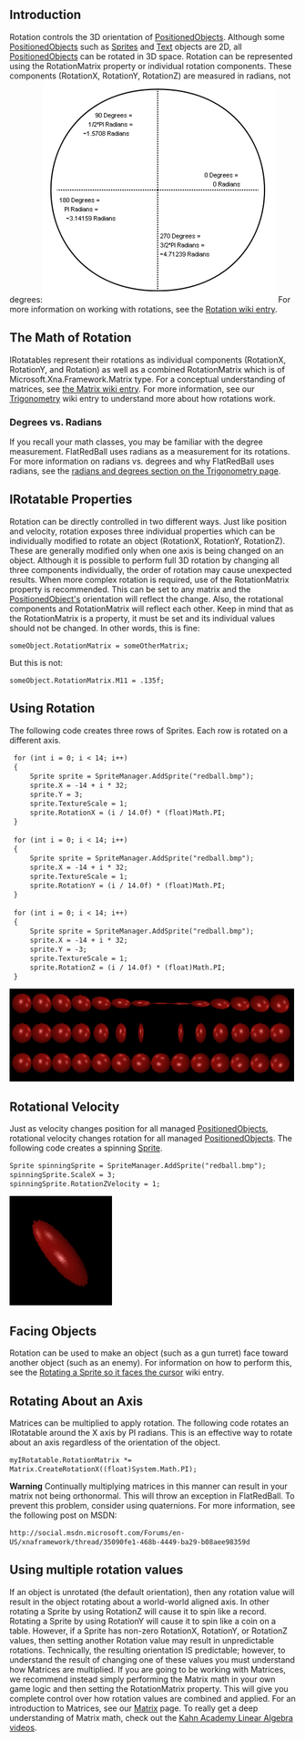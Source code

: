 ## Introduction

Rotation controls the 3D orientation of [PositionedObjects](/documentation/api/flatredball/flatredball-positionedobject.md "FlatRedBall.PositionedObject"). Although some [PositionedObjects](/documentation/api/flatredball/flatredball-positionedobject.md "FlatRedBall.PositionedObject") such as [Sprites](/frb/docs/index.php?title=FlatRedBall.Sprite "FlatRedBall.Sprite") and [Text](/frb/docs/index.php?title=FlatRedBall.Graphics.Text "FlatRedBall.Graphics.Text") objects are 2D, all [PositionedObjects](/documentation/api/flatredball/flatredball-positionedobject.md "FlatRedBall.PositionedObject") can be rotated in 3D space. Rotation can be represented using the RotationMatrix property or individual rotation components. These components (RotationX, RotationY, RotationZ) are measured in radians, not degrees:![RadiansAndDegrees.png](/media/migrated_media-RadiansAndDegrees.png) For more information on working with rotations, see the [Rotation wiki entry](/frb/docs/index.php?title=Math:Rotation "Math:Rotation").

## The Math of Rotation

IRotatables represent their rotations as individual components (RotationX, RotationY, and Rotation) as well as a combined RotationMatrix which is of Microsoft.Xna.Framework.Matrix type. For a conceptual understanding of matrices, see [the Matrix wiki entry](/frb/docs/index.php?title=Matrix "Matrix"). For more information, see our [Trigonometry](/frb/docs/index.php?title=Math:Trigonometry "Math:Trigonometry") wiki entry to understand more about how rotations work.

### Degrees vs. Radians

If you recall your math classes, you may be familiar with the degree measurement. FlatRedBall uses radians as a measurement for its rotations. For more information on radians vs. degrees and why FlatRedBall uses radians, see the [radians and degrees section on the Trigonometry page](/frb/docs/index.php?title=Math:Trigonometry#Radians_and_Degrees "Math:Trigonometry").

## IRotatable Properties

Rotation can be directly controlled in two different ways. Just like position and velocity, rotation exposes three individual properties which can be individually modified to rotate an object (RotationX, RotationY, RotationZ). These are generally modified only when one axis is being changed on an object. Although it is possible to perform full 3D rotation by changing all three components individually, the order of rotation may cause unexpected results. When more complex rotation is required, use of the RotationMatrix property is recommended. This can be set to any matrix and the [PositionedObject's](/documentation/api/flatredball/flatredball-positionedobject.md "FlatRedBall.PositionedObject") orientation will reflect the change. Also, the rotational components and RotationMatrix will reflect each other. Keep in mind that as the RotationMatrix is a property, it must be set and its individual values should not be changed. In other words, this is fine:

    someObject.RotationMatrix = someOtherMatrix;

But this is not:

    someObject.RotationMatrix.M11 = .135f;

## Using Rotation

The following code creates three rows of Sprites. Each row is rotated on a different axis.

     for (int i = 0; i < 14; i++)
     {
         Sprite sprite = SpriteManager.AddSprite("redball.bmp");
         sprite.X = -14 + i * 32;
         sprite.Y = 3;
         sprite.TextureScale = 1;
         sprite.RotationX = (i / 14.0f) * (float)Math.PI;
     }

     for (int i = 0; i < 14; i++)
     {
         Sprite sprite = SpriteManager.AddSprite("redball.bmp");
         sprite.X = -14 + i * 32;
         sprite.TextureScale = 1;
         sprite.RotationY = (i / 14.0f) * (float)Math.PI;
     }                
     
     for (int i = 0; i < 14; i++)
     {
         Sprite sprite = SpriteManager.AddSprite("redball.bmp");
         sprite.X = -14 + i * 32;
         sprite.Y = -3;
         sprite.TextureScale = 1;
         sprite.RotationZ = (i / 14.0f) * (float)Math.PI;
     }

![RotatedSprites.png](/media/migrated_media-RotatedSprites.png)

## Rotational Velocity

Just as velocity changes position for all managed [PositionedObjects](/frb/docs/index.php?title=FlatRedBall.PositionedObject "FlatRedBall.PositionedObject"), rotational velocity changes rotation for all managed [PositionedObjects](/frb/docs/index.php?title=FlatRedBall.PositionedObject "FlatRedBall.PositionedObject"). The following code creates a spinning [Sprite](/frb/docs/index.php?title=FlatRedBall.Sprite "FlatRedBall.Sprite").

    Sprite spinningSprite = SpriteManager.AddSprite("redball.bmp");
    spinningSprite.ScaleX = 3;
    spinningSprite.RotationZVelocity = 1;

![SpinningSprite.png](/media/migrated_media-SpinningSprite.png)

## Facing Objects

Rotation can be used to make an object (such as a gun turret) face toward another object (such as an enemy). For information on how to perform this, see the [Rotating a Sprite so it faces the cursor](/frb/docs/index.php?title=Math:Rotation#Rotating_a_Sprite_so_it_faces_the_cursor "Math:Rotation") wiki entry.

## Rotating About an Axis

Matrices can be multiplied to apply rotation. The following code rotates an IRotatable around the X axis by PI radians. This is an effective way to rotate about an axis regardless of the orientation of the object.

    myIRotatable.RotationMatrix *= Matrix.CreateRotationX((float)System.Math.PI);

**Warning** Continually multiplying matrices in this manner can result in your matrix not being orthonormal. This will throw an exception in FlatRedBall. To prevent this problem, consider using quaternions. For more information, see the following post on MSDN:

    http://social.msdn.microsoft.com/Forums/en-US/xnaframework/thread/35090fe1-468b-4449-ba29-b08aee98359d

## Using multiple rotation values

If an object is unrotated (the default orientation), then any rotation value will result in the object rotating about a world-world aligned axis. In other rotating a Sprite by using RotationZ will cause it to spin like a record. Rotating a Sprite by using RotationY will cause it to spin like a coin on a table. However, if a Sprite has non-zero RotationX, RotationY, or RotationZ values, then setting another Rotation value may result in unpredictable rotations. Technically, the resulting orientation IS predictable; however, to understand the result of changing one of these values you must understand how Matrices are multiplied. If you are going to be working with Matrices, we recommend instead simply performing the Matrix math in your own game logic and then setting the RotationMatrix property. This will give you complete control over how rotation values are combined and applied. For an introduction to Matrices, see our [Matrix](/frb/docs/index.php?title=Matrix "Matrix") page. To really get a deep understanding of Matrix math, check out the [Kahn Academy Linear Algebra videos](http://www.khanacademy.org/#Linear%20Algebra).

## 
